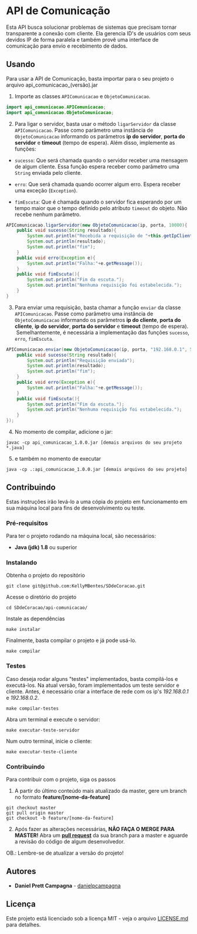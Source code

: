 # API de Comunicação

Esta API busca solucionar problemas de sistemas que precisam tornar transparente a conexão com cliente.
Ela gerencia ID's de usuários com seus devidos IP de forma paralela e também provê uma interface de comunicação para envio e recebimento de dados.

## Usando

Para usar a API de Comunicação, basta importar para o seu projeto o arquivo api_comunicacao_(versão).jar
1. Importe as classes `APIComunicacao` e `ObjetoComunicacao`.
```java
import api_comunicacao.APIComunicacao;
import api_comunicacao.ObjetoComunicacao;
```

2. Para ligar o servidor, basta usar o método `ligarServidor` da classe `APIComunicacao`. Passe como parâmetro uma instância de `ObjetoComunicacao` informando os parâmetros **ip do servidor**, **porta do servidor** e **timeout** (tempo de espera).
Além disso, implemente as funções:

* `sucesso`: Que será chamada quando o servidor receber uma mensagem de algum cliente. Essa função espera receber como parâmetro uma `String` enviada pelo cliente.
  
* `erro`: Que será chamada quando ocorrer algum erro. Espera receber uma exceção (`Exception`).
  
* `fimEscuta`: Que é chamada quando o servidor fica esperando por um tempo maior que o tempo definido pelo atributo `timeout` do objeto. Não recebe nenhum parâmetro.
  

```java
APIComunicacao.ligarServidor(new ObjetoComunicacao(ip, porta, 10000){
	public void sucesso(String resultado){
		System.out.println("Recebida a requisição de "+this.getIpCliente());
		System.out.println(resultado);
		System.out.println("fim");
	}
	public void erro(Exception e){
		System.out.println("Falha:"+e.getMessage());
	}
	public void fimEscuta(){
		System.out.println("Fim da escuta.");
		System.out.println("Nenhuma requisição foi estabelecida.");
	}
}
```

3. Para enviar uma requisição, basta chamar a função `enviar` da classe `APIComunicacao`. Passe como parâmetro uma instância de `ObjetoComunicacao` informando os parâmetros **ip do cliente**, **porta do cliente**, **ip do servidor**, **porta do servidor** e **timeout** (tempo de espera).
  Semelhantemente, é necessária a implementação das funções `sucesso`, `erro`, `fimEscuta`.
  
```java
APIComunicacao.enviar(new ObjetoComunicacao(ip, porta, "192.168.0.1", 5000, "Olá, sou o cliente com IP "+ip, 10000){
	public void sucesso(String resultado){
		System.out.println("Requisição enviada");
		System.out.println(resultado);
		System.out.println("fim");
  	}
	public void erro(Exception e){
		System.out.println("Falha:"+e.getMessage());
	}
	public void fimEscuta(){
		System.out.println("Fim da escuta.");
		System.out.println("Nenhuma requisição foi estabelecida.");
	}
});
```

4. No momento de compilar, adicione o jar:

```
javac -cp api_comunicacao_1.0.0.jar [demais arquivos do seu projeto *.java]

```
5. e também no momento de executar

```
java -cp .:api_comunicacao_1.0.0.jar [demais arquivos do seu projeto]

```

## Contribuindo

Estas instruções irão levá-lo a uma cópia do projeto em funcionamento em sua máquina local para fins de desenvolvimento ou teste.

### Pré-requisitos

Para ter o projeto rodando na máquina local, são necessários:

- **Java (jdk) 1.8** ou superior

### Instalando

Obtenha o projeto do repositório

```
git clone git@github.com:KellyMBentes/SDdeCoracao.git
```

Acesse o diretório do projeto

```
cd SDdeCoracao/api-comunicacao/
```

Instale as dependências

```
make instalar
```

Finalmente, basta compilar o projeto e já pode usá-lo.

```
make compilar
```

### Testes

Caso deseja rodar alguns "testes" implementados, basta compilá-los e executá-los.
Na atual versão, foram implementados um teste servidor e cliente. Antes, é necessário criar a interface de rede com os ip's _192.168.0.1_ e _192.168.0.2_.

```
make compilar-testes
```

Abra um terminal e execute o servidor:

```
make executar-teste-servidor
```

 Num outro terminal, inicie o cliente:
 
 ```
make executar-teste-cliente
```

### Contribuindo

Para contribuir com o projeto, siga os passos

1. A partir do último conteúdo mais atualizado da master, gere um branch no formato **feature/[nome-da-feature]**

```
git checkout master
git pull origin master
git checkout -b feature/[nome-da-feature]
```

2. Após fazer as alterações necessárias, **NÂO FAÇA O MERGE PARA MASTER!** Abra um **[pull request](https://github.com/KellyMBentes/SDdeCoracao/compare)** da sua branch para a master e aguarde a revisão do código de algum desenvolvedor.

OB.: Lembre-se de atualizar a versão do projeto!


## Autores

- **Daniel Prett Campagna** - [danielpcampagna](https://github.com/danielpcampagna)

## Licença

Este projeto está licenciado sob a licença MIT - veja o arquivo [LICENSE.md](LICENSE.md) para detalhes.
